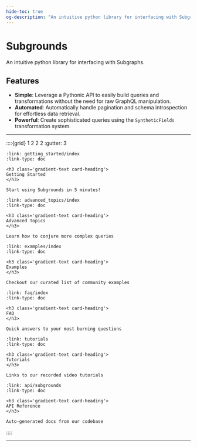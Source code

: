 ```yaml
---
hide-toc: true
og-description: "An intuitive python library for interfacing with Subgraphs"
---
```


# Subgrounds

An intuitive python library for interfacing with Subgraphs.

## Features
- **Simple**: Leverage a Pythonic API to easily build queries and transformations without the need for raw GraphQL manipulation.
- **Automated**: Automatically handle pagination and schema introspection for effortless data retrieval.
- **Powerful**: Create sophisticated queries using the `SyntheticFields` transformation system.

---

::::{grid} 1 2 2 2
:gutter: 3

```{grid-item-card}
:link: getting_started/index
:link-type: doc

<h3 class='gradient-text card-heading'>
Getting Started
</h3>

Start using Subgrounds in 5 minutes!
```

```{grid-item-card}
:link: advanced_topics/index
:link-type: doc

<h3 class='gradient-text card-heading'>
Advanced Topics
</h3>

Learn how to conjure more complex queries
```

```{grid-item-card}
:link: examples/index
:link-type: doc

<h3 class='gradient-text card-heading'>
Examples
</h3>

Checkout our curated list of community examples
```

```{grid-item-card}
:link: faq/index
:link-type: doc

<h3 class='gradient-text card-heading'>
FAQ
</h3>

Quick answers to your most burning questions
```

```{grid-item-card}
:link: tutorials
:link-type: doc

<h3 class='gradient-text card-heading'>
Tutorials
</h3>

Links to our recorded video tutorials
```

```{grid-item-card}
:link: api/subgrounds
:link-type: doc

<h3 class='gradient-text card-heading'>
API Reference
</h3>

Auto-generated docs from our codebase
```
::::

---
